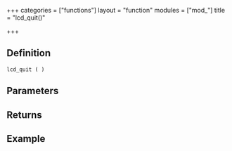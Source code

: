 +++
categories = ["functions"]
layout = "function"
modules = ["mod_"]
title = "lcd_quit()"

+++

## Definition

    lcd_quit ( )

## Parameters

## Returns

## Example
